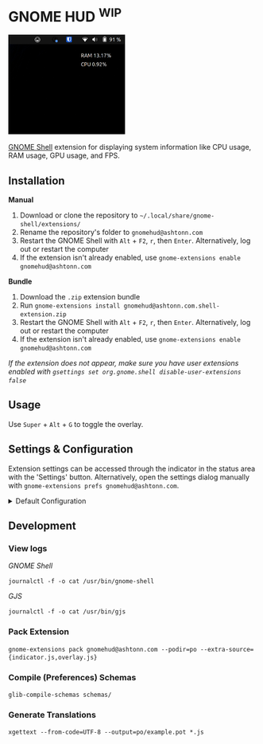 # GNOME HUD <sup>WIP</sup>

<img src="./images/screenshot.png" height="200px">

[GNOME Shell](https://www.gnome.org/) extension for displaying system information like CPU usage, RAM usage, GPU usage, and FPS.

## Installation

**Manual**

1. Download or clone the repository to `~/.local/share/gnome-shell/extensions/`
2. Rename the repository's folder to `gnomehud@ashtonn.com`
3. Restart the GNOME Shell with `Alt` + `F2`, `r`, then `Enter`. Alternatively, log out or restart the computer
4. If the extension isn't already enabled, use `gnome-extensions enable gnomehud@ashtonn.com`

**Bundle**

1. Download the `.zip` extension bundle
2. Run `gnome-extensions install gnomehud@ashtonn.com.shell-extension.zip`
3. Restart the GNOME Shell with `Alt` + `F2`, `r`, then `Enter`. Alternatively, log out or restart the computer
4. If the extension isn't already enabled, use `gnome-extensions enable gnomehud@ashtonn.com`

*If the extension does not appear, make sure you have user extensions enabled with `gsettings set org.gnome.shell disable-user-extensions false`*

## Usage

Use `Super` + `Alt` + `G` to toggle the overlay.

## Settings & Configuration

Extension settings can be accessed through the indicator in the status area with the 'Settings' button. Alternatively, open the settings dialog manually with `gnome-extensions prefs gnomehud@ashtonn.com`.

<details>
    <summary>Default Configuration</summary>

| Setting | Default | Type | Description |
|---------|---------|------|-------------|
| show-indicator | true | boolean | Show the top-panel indicator button |
| show-overlay | true | boolean | Show the HUD overlay |
| show-osd | true | boolean | Show toggle overlay alerts |
| update-delay | 1000 | integer | Delay in milliseconds between overlay updates, 250-5000 |
| anchor-corner | 1 | integer | Corner of the monitor to anchor the overlay to. 0 = top-left, 1 = top-right, 2 = bottom-left, 3 = bottom-right |
| default-monitor | 0 | integer | Default monitor to display the overlay on. 0 = your primary monitor |
| margin-v | 0.02 | double | Vertical margin in % of screen height |
| margin-h | 0.02 | double | Horizontal margin in % of screen height |
| overlay-h | 0.12 | double | Overlay height in % of screen height |
| overlay-w | 0.12 | double | Overlay width in % of screen height |
| background-color | "rgba(0, 0, 0)" | string | Background RGB color |
| foreground-color | "rgba(255, 255, 255)" | string | Foreground RGB color |
| background-opacity | 0.25 | double | Overlay background opacity, 0.00-1.00 |
| foreground-opacity | 0.75 | double | Overlay foreground (font) opacity, 0.00-1.00 |
| **Keybinds** |
| kb-toggle-overlay | &lt;Super&gt;&lt;Alt&gt;g | keybind | Toggles overlay display (bound to show-overlay setting), special keys like &lt;Alt&gt; must be surrounded in &lt; &gt; |
</details>

## Development

### View logs

*GNOME Shell*
```
journalctl -f -o cat /usr/bin/gnome-shell
```

*GJS*
```
journalctl -f -o cat /usr/bin/gjs
```

### Pack Extension

```
gnome-extensions pack gnomehud@ashtonn.com --podir=po --extra-source={indicator.js,overlay.js}
```

### Compile (Preferences) Schemas

```
glib-compile-schemas schemas/
```

### Generate Translations

```
xgettext --from-code=UTF-8 --output=po/example.pot *.js
```
